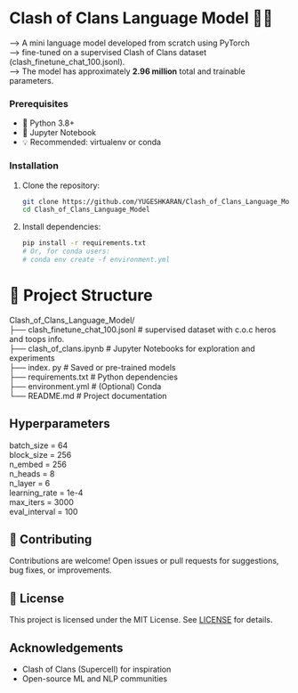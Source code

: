 # Clash of Clans Language Model 🏰🧠
--> A mini language model developed from scratch using PyTorch <br>
--> fine-tuned on a supervised Clash of Clans dataset (clash_finetune_chat_100.jsonl).<br>
--> The model has approximately **2.96 million** total and trainable parameters.<br>

### Prerequisites

- 🐍 Python 3.8+
- 📓 Jupyter Notebook
- 💡 Recommended: virtualenv or conda

### Installation

1. Clone the repository:
    ```bash
    git clone https://github.com/YUGESHKARAN/Clash_of_Clans_Language_Model.git
    cd Clash_of_Clans_Language_Model
    ```

2. Install dependencies:
    ```bash
    pip install -r requirements.txt
    # Or, for conda users:
    # conda env create -f environment.yml
    ```

# 📁 Project Structure

Clash_of_Clans_Language_Model/ <br>
├── clash_finetune_chat_100.jsonl   # supervised dataset with c.o.c heros and toops info. <br>
├── clash_of_clans.ipynb            # Jupyter Notebooks for exploration and experiments <br>
├── index. py                       # Saved or pre-trained models <br>
├── requirements.txt                # Python dependencies <br>
├── environment.yml                 # (Optional) Conda  <br>
└── README.md                       # Project documentation <br>

## Hyperparameters <br>
batch_size = 64 <br>
block_size = 256 <br>
n_embed = 256 <br>
n_heads = 8 <br>
n_layer = 6 <br>
learning_rate = 1e-4 <br>
max_iters = 3000 <br>
eval_interval = 100 <br>

## 🤝 Contributing

Contributions are welcome! Open issues or pull requests for suggestions, bug fixes, or improvements.

## 📝 License

This project is licensed under the MIT License. See [LICENSE](LICENSE) for details.

##  Acknowledgements

- Clash of Clans (Supercell) for inspiration
- Open-source ML and NLP communities
